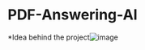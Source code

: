 # PDF-Answering-AI
*Idea behind the project![image](https://github.com/AyushVerma3532/PDF-Answering-AI/assets/101351198/7e0aee13-9d67-472d-a3e9-e240fec3dc29)

